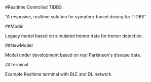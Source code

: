 #Realtime Controlled TIDBS

"A resposive, realtime solution for symptom-based dosing for TIDBS"

##Model

Legacy model based on simulated tremor data for tremor detection.

##NewModel

Model under development based on real Parkinson's disease data.

##Terminal

Example Realtime terminal with BLE and DL network.
